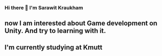 ### Hi there 👋 I'm Sarawit Kraukham
## now I am interested about Game development on Unity. And try to learning with it.

## I'm currently studying at Kmutt

<!--
**BomScoob12/BomScoob12** is a ✨ _special_ ✨ repository because its `README.md` (this file) appears on your GitHub profile.

Here are some ideas to get you started:

- 🔭 I’m currently working on ...
- 🌱 I’m currently learning ...
- 👯 I’m looking to collaborate on ...
- 🤔 I’m looking for help with ...
- 💬 Ask me about ...
- 📫 How to reach me: ...
- 😄 Pronouns: ...
- ⚡ Fun fact: ...
-->
